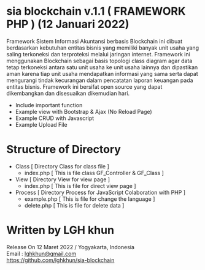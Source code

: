 # sia blockchain v.1.1 ( FRAMEWORK PHP ) (12 Januari 2022)
Framework Sistem Informasi Akuntansi berbasis Blockchain ini dibuat berdasarkan kebutuhan entitas bisnis yang memiliki banyak unit usaha yang saling terkoneksi dan terproteksi melalui jaringan internet.
Framework ini menggunakan Blockchain sebagai basis topologi class diagram agar data tetap terkoneksi antara satu unit usaha ke unit usaha lainnya dan dipastikan aman karena tiap unit usaha mendapatkan informasi yang sama serta dapat mengurangi tindak kecurangan dalam pencatatan laporan keuangan pada entitas bisnis.
Framework ini bersifat open source yang dapat dikembangkan dan disesuaikan dikemudian hari.

* Include important function 
* Example view with Bootstrap & Ajax (No Reload Page)
* Example CRUD with Javascript 
* Example Upload File

  
# Structure of Directory
  - Class [ Directory Class for class file  ] 
    - index.php [ This is file class GF_Controller & GF_Class ] 
  - View  [ Directory View for view page ] 
    - index.php [ This is file for direct view page ] 
  - Process [ Directory Process for JavaScript Colaboration with PHP ]
    - example.php [ This is file for change the language ]
    - delete.php  [ This is file for delete data ] 


# Written by LGH khun
  Release On 12 Maret 2022 / Yogyakarta, Indonesia            
  Email : lghkhun@gmail.com                             
  https://github.com/lghkhun/sia-blockchain   
                        
  

